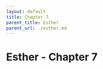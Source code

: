 ```yaml
---
layout: default
title: Chapter 7
parent_title: Esther
parent_url: ./esther.md
---
```


# Esther - Chapter 7
